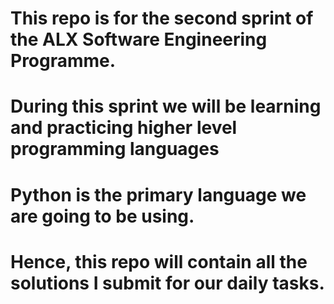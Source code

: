 # This repo is for the second sprint of the ALX Software Engineering Programme. 
# During this sprint we will be learning and practicing higher level programming languages 
# Python is the primary language we are going to be using.
# Hence, this repo will contain all the solutions I submit for our daily tasks.
